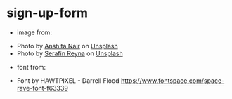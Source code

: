 # sign-up-form

- image from: 
* Photo by <a href="https://unsplash.com/@anshitan?utm_source=unsplash&utm_medium=referral&utm_content=creditCopyText">Anshita Nair</a> on <a href="https://unsplash.com/photos/0rxLLHD1XxA?utm_source=unsplash&utm_medium=referral&utm_content=creditCopyText">Unsplash</a>
* Photo by <a href="https://unsplash.com/@zereygu?utm_source=unsplash&utm_medium=referral&utm_content=creditCopyText">Serafin Reyna</a> on <a href="https://unsplash.com/photos/CqYcY3xJHz0?utm_source=unsplash&utm_medium=referral&utm_content=creditCopyText">Unsplash</a>

- font from:
* Font by HAWTPIXEL - Darrell Flood https://www.fontspace.com/space-rave-font-f63339
  